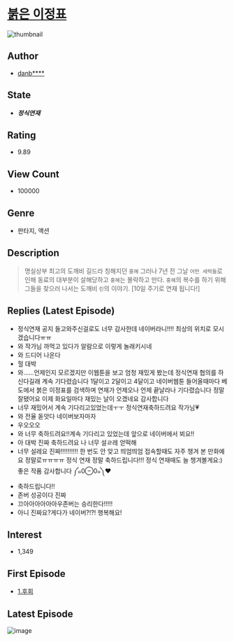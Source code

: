 # [붉은 이정표](https://comic.naver.com/bestChallenge/list?titleId=773455)
![thumbnail](https://image-comic.pstatic.net/user_contents_data/challenge_comic/2021/05/25/208409/thumbnail_202x164407a6636_1748_48b5_8ea2_29ededb62b1b_00000191.JPEG)

## Author
- [danb****](https://comic.naver.com/artistTitle?id=208409)

## State
- ***정식연재***

## Rating
- 9.89

## View Count
- 100000

## Genre
- 판타지, 액션

## Description
> 명실상부 최고의 도깨비 길드라 칭해지던 `홍혜` 그러나 7년 전 그날 `어떤 세력들`로 인해 동료의 대부분이 살해당하고 `홍혜`는 몰락하고 만다. `홍혜`의 복수를 하기 위해 그들을 찾으러 나서는 도깨비 `린`의 이야기. [10일 주기로 연재 됩니다!]

## Replies (Latest Episode)
- 정식연재 공지 들고와주신걸로도 너무 감사한데 네이버라니!!!! 최상의 위치로 모시겠습니다ㅠㅠ
- 와 작가님 까먹고 있다가 알람으로 이렇게 놀래키시네
- 와 드디어 나온다
- 헐 대박
- 와......언제인지 모르겠지만 이웹툰을 보고 엄청 재밌게 봤는데 정식연재 협의를 하신다길래 계속 기다렸습니다 1달이고 2달이고 4달이고 네이버웹툰 들어올때마다 베도에서 붉은 이정표를 검색하며 연재가 언제오나 언제 끝날라나 기다렸습니다 정말 잘됐어요 이제 화요일마다 재밌는 날이 오겠네요 감사합니다
- 너무 재밌어서 계속 기다리고있었는데ㅜㅜ 정식연재축하드려요 작가님💗
- 와 전율 돋앗다 네이버보자마자
- 우오오오
- 와 너무 축하드려요!!계속 기다리고 있었는데 앞으로 네이버에서 뵈요!!
- 아 대박 진짜 축하드려요 나 너무 설ㄹ레 얻떡해
- 너무 설레요 진짜!!!!!!!!!! 한 번도 안 앚고 띄엄띄엄 접속할때도 자주 챙겨 본 만화예요 정말로ㅠㅠㅠㅠ 정식 연재 정말 축하드립니다!!! 정식 연재때도 늘 챙겨볼게요:) 좋은 작품 감사합니다 ༼๑0⊖0๑༽❤
- 축하드립니다!!
- 존버 성공이다 진짜
- 끄아아아아아아우존버는 승리한다!!!!!
- 아니 진짜요?게다가 네이버?!?! 행복해요!

## Interest
- 1,349

## First Episode
- [1.후회](https://comic.naver.com/bestChallenge/detail?titleId=773455&no=1)

## Latest Episode
![image](https://image-comic.pstatic.net/user_contents_data/challenge_comic/2022/03/15/208409/upload_7017225261110407476.jpeg)
